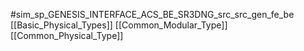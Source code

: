 #sim_sp_GENESIS_INTERFACE_ACS_BE_SR3DNG_src_src_gen_fe_be
[[Basic_Physical_Types]]
[[Common_Modular_Type]]
[[Common_Physical_Type]]
